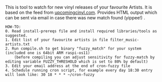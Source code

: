 This is tool to watch for new vinyl releases of your favourite Artists.
It is based on the feed from [upcomingcinyl.com](https://upcomingvinyl.com/feed).
Provides HTML output which can be sent via email in case there was new match found (yippee!) .

```
HOW-TO:
0. Read install-prereqs file and install required libraries/tools as suggested.
1. Edit list of your favourite artists in file filter_music-artists.txt
2. Run compile.sh to get binary "fuzzy_match" for your system (included one is 64bit ARM raspi-os11)
    (before compiling you can adjust sensitivity for fuzzy-match by editing variable FUZZY_THRESHOLD which is set to 80% by default)
3. Edit your email address at the end of cron-fuzzy file
4. Schedule running cron script, for example every day 18:30 entry will look like: 30 18 * * * ~/cron-fuzzy
```
